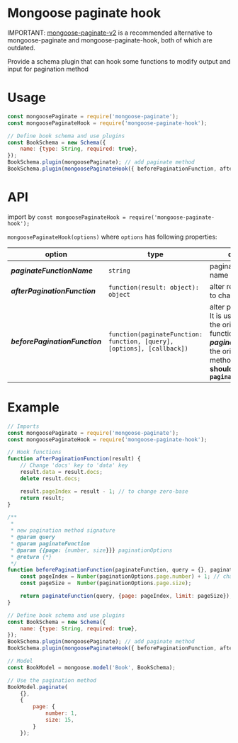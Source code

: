 # Mongoose paginate hook

IMPORTANT: [mongoose-paginate-v2](https://www.npmjs.com/package/mongoose-paginate-v2) is a recommended alternative to mongoose-paginate and mongoose-paginate-hook, both of which are outdated.  

Provide a schema plugin that can hook some functions to modify output and input for pagination method

# Usage

``` javascript
const mongoosePaginate = require('mongoose-paginate');
const mongoosePaginateHook = require('mongoose-paginate-hook');

// Define book schema and use plugins
const BookSchema = new Schema({
    name: {type: String, required: true},
});
BookSchema.plugin(mongoosePaginate); // add paginate method
BookSchema.plugin(mongoosePaginateHook({ beforePaginationFunction, afterPaginationFunction})); // hook functions
```
# API
import by `const mongoosePaginateHook = require('mongoose-paginate-hook');`

`mongoosePaginateHook(options)` where `options` has following properties:



| option  | type  | description  |
|-----|---|---|
| ***paginateFunctionName***      | `string`                                                               | pagination method name |
| ***afterPaginationFunction***   | `function(result: object): object`                                     | alter result. It is useful to change key name |
| ***beforePaginationFunction***  | `function(paginateFunction: function, [query], [options], [callback])` | alter pagination input. It is useful to change the original pagination function signature. ***paginateFunction*** is the original pagination method. **NOTE: you should `return paginateFunction(...)`**  |

# Example

``` javascript
// Imports
const mongoosePaginate = require('mongoose-paginate');
const mongoosePaginateHook = require('mongoose-paginate-hook');

// Hook functions
function afterPaginationFunction(result) {
    // Change 'docs' key to 'data' key
    result.data = result.docs;
    delete result.docs;

    result.pageIndex = result - 1; // to change zero-base
    return result;
}

/**
 *
 * new pagination method signature
 * @param query
 * @param paginateFunction
 * @param {{page: {number, size}}} paginationOptions
 * @return {*}
 */
function beforePaginationFunction(paginateFunction, query = {}, paginationOptions) {
    const pageIndex = Number(paginationOptions.page.number) + 1; // change to zero-base
    const pageSize =  Number(paginationOptions.page.size);

    return paginateFunction(query, {page: pageIndex, limit: pageSize}); // should return paginateFunction(...)
}

// Define book schema and use plugins
const BookSchema = new Schema({
    name: {type: String, required: true},
});
BookSchema.plugin(mongoosePaginate); // add paginate method
BookSchema.plugin(mongoosePaginateHook({ beforePaginationFunction, afterPaginationFunction})); // hook functions

// Model
const BookModel = mongoose.model('Book', BookSchema);

// Use the pagination method
BookModel.paginate(
    {},
    {
        page: {
            number: 1,
            size: 15,
        }
    });

```

